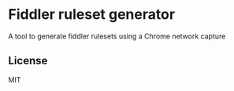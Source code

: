 
# Fiddler ruleset generator

A tool to generate fiddler rulesets using a Chrome network capture

## License

MIT